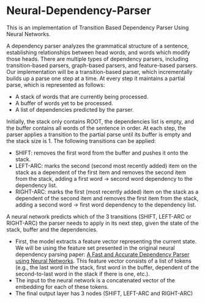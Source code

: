 # Neural-Dependency-Parser
This is an implementation of Transition Based Dependency Parser Using Neural Networks.

A dependency parser analyzes the grammatical structure of a sentence, establishing relationships between head words, and words which modify those heads. There are multiple types of dependency parsers, including transition-based parsers, graph-based parsers, and feature-based parsers. Our implementation will be a transition-based parser, which incrementally builds up a parse one step at a time. At every step it maintains a partial parse, which is represented as follows:
- A stack of words that are currently being processed.
- A buffer of words yet to be processed.
- A list of dependencies predicted by the parser.

Initially, the stack only contains ROOT, the dependencies list is empty, and the buffer contains all words of the sentence in order. At each step, the parser applies a transition to the partial parse until its buffer is empty and the stack size is 1. The following transitions can be applied:
- SHIFT: removes the first word from the buffer and pushes it onto the stack.
- LEFT-ARC: marks the second (second most recently added) item on the stack as a dependent of
the first item and removes the second item from the stack, adding a first word → second word
dependency to the dependency list.
- RIGHT-ARC: marks the first (most recently added) item on the stack as a dependent of the second
item and removes the first item from the stack, adding a second word → first word dependency to
the dependency list.

A neural network predicts which of the 3 transitions (SHIFT, LEFT-ARC or RIGHT-ARC) the parser needs to apply in its next step, given the state of the stack, buffer and the dependencies. 
- First, the model extracts a feature vector representing the current state. We will be using the feature set presented in the original neural dependency parsing paper: [A Fast and Accurate Dependency Parser using Neural Networks](https://nlp.stanford.edu/pubs/emnlp2014-depparser.pdf). This feature vector consists of a list of tokens (e.g., the last word in the stack, first word in the buffer, dependent of the second-to-last word in the stack if there is one, etc.). 
 - The input to the neural network is a concatenated vector of the embedding for each of these tokens.
- The final output layer has 3 nodes (SHIFT, LEFT-ARC and RIGHT-ARC)




